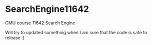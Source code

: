 # SearchEngine11642
CMU course 11642 Search Engine

Will try to updated something when I am sure that the code is safe to release :)
